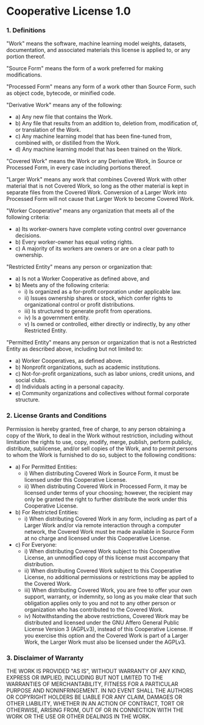 Cooperative License 1.0
=================================

### 1. Definitions

"Work" means the software, machine learning model weights, datasets, documentation, and associated materials this license is applied to, or any portion thereof.

"Source Form" means the form of a work preferred for making modifications.

"Processed Form" means any form of a work other than Source Form, such as object code, bytecode, or minified code.

"Derivative Work" means any of the following:
- a) Any new file that contains the Work.
- b) Any file that results from an addition to, deletion from, modification of, or translation of the Work.
- c) Any machine learning model that has been fine-tuned from, combined with, or distilled from the Work.
- d) Any machine learning model that has been trained on the Work.

"Covered Work" means the Work or any Derivative Work, in Source or Processed Form, in every case including portions thereof.

"Larger Work" means any work that combines Covered Work with other material that is not Covered Work, so long as the other material is kept in separate files from the Covered Work. Conversion of a Larger Work into Processed Form will not cause that Larger Work to become Covered Work.

"Worker Cooperative" means any organization that meets all of the following criteria:
- a) Its worker-owners have complete voting control over governance decisions.
- b) Every worker-owner has equal voting rights.
- c) A majority of its workers are owners or are on a clear path to ownership.

"Restricted Entity" means any person or organization that:
- a) Is not a Worker Cooperative as defined above, and
- b) Meets any of the following criteria:
    - i) Is organized as a for-profit corporation under applicable law.
    - ii) Issues ownership shares or stock, which confer rights to organizational control or profit distributions.
    - iii) Is structured to generate profit from operations.
    - iv) Is a government entity.
    - v) Is owned or controlled, either directly or indirectly, by any other Restricted Entity.

"Permitted Entity" means any person or organization that is not a Restricted Entity as described above, including but not limited to:
- a) Worker Cooperatives, as defined above.
- b) Nonprofit organizations, such as academic institutions.
- c) Not-for-profit organizations, such as labor unions, credit unions, and social clubs.
- d) Individuals acting in a personal capacity.
- e) Community organizations and collectives without formal corporate structure.

### 2. License Grants and Conditions

Permission is hereby granted, free of charge, to any person obtaining a copy of the Work, to deal in the Work without restriction, including without limitation the rights to use, copy, modify, merge, publish, perform publicly, distribute, sublicense, and/or sell copies of the Work, and to permit persons to whom the Work is furnished to do so, subject to the following conditions:

- a) For Permitted Entities:
    - i) When distributing Covered Work in Source Form, it must be licensed under this Cooperative License.
    - ii) When distributing Covered Work in Processed Form, it may be licensed under terms of your choosing; however, the recipient may only be granted the right to further distribute the work under this Cooperative License.
- b) For Restricted Entities:
    - i) When distributing Covered Work in any form, including as part of a Larger Work and/or via remote interaction through a computer network, the Covered Work must be made available in Source Form at no charge and licensed under this Cooperative License.
- c) For Everyone:
    - i) When distributing Covered Work subject to this Cooperative License, an unmodified copy of this license must accompany that distribution.
    - ii) When distributing Covered Work subject to this Cooperative License, no additional permissions or restrictions may be applied to the Covered Work.
    - iii) When distributing Covered Work, you are free to offer your own support, warranty, or indemnity, so long as you make clear that such obligation applies only to you and not to any other person or organization who has contributed to the Covered Work.
    - iv) Notwithstanding the above restrictions, Covered Work may be distributed and licensed under the GNU Affero General Public License Version 3 (AGPLv3), instead of this Cooperative License. If you exercise this option and the Covered Work is part of a Larger Work, the Larger Work must also be licensed under the AGPLv3.

### 3. Disclaimer of Warranty

THE WORK IS PROVIDED "AS IS", WITHOUT WARRANTY OF ANY KIND, EXPRESS OR IMPLIED, INCLUDING BUT NOT LIMITED TO THE WARRANTIES OF MERCHANTABILITY, FITNESS FOR A PARTICULAR PURPOSE AND NONINFRINGEMENT. IN NO EVENT SHALL THE AUTHORS OR COPYRIGHT HOLDERS BE LIABLE FOR ANY CLAIM, DAMAGES OR OTHER LIABILITY, WHETHER IN AN ACTION OF CONTRACT, TORT OR OTHERWISE, ARISING FROM, OUT OF OR IN CONNECTION WITH THE WORK OR THE USE OR OTHER DEALINGS IN THE WORK.
